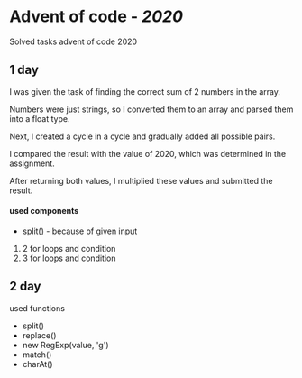 # Advent of code - *2020*
Solved tasks advent of code 2020

## 1 day
I was given the task of finding the correct sum of 2 numbers in the array.

Numbers were just strings, so I converted them to an array and parsed them into a float type.

Next, I created a cycle in a cycle and gradually added all possible pairs. 

I compared the result with the value of 2020, which was determined in the assignment. 

After returning both values, I multiplied these values and submitted the result.

#### used components 
* split() - because of given input
1. 2 for loops and condition
2. 3 for loops and condition

## 2 day

used functions 
* split()
* replace()
* new RegExp(value, 'g')
* match()
* charAt()
